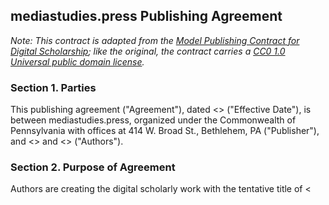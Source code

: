 ## mediastudies.press Publishing Agreement

*Note: This contract is adapted from the [Model Publishing Contract for Digital Scholarship](http://dx.doi.org/10.3998/2027.42/138828); like the original, the contract carries a [CC0 1.0 Universal  public domain license](https://creativecommons.org/publicdomain/zero/1.0/).*

### Section 1. Parties

This publishing agreement ("Agreement"), dated <<DATE>> ("Effective Date"), is between  mediastudies.press, organized under the Commonwealth of Pennsylvania with offices at 414 W. Broad St., Bethlehem, PA ("Publisher"), and <<NAME>> and <<NAME>> ("Authors").

### Section 2. Purpose of Agreement

Authors are creating the digital scholarly work with the tentative title of <<TITLE>> (the "Work"), which Publisher wants to publish. This Agreement establishes the collaborative relationship between Authors and Publisher to publish the Work. The formats and methods of distribution of the Work will be agreed upon by Authors and Publisher (including open access and/or paid access), the use of technology, and flexible licensing to enable new means of engagement with the content.

### Section 3. Copyright; License to Publish

A.  *Copyright Ownership; Registration.* Authors own and retains copyright in the Work, and Publisher will register the Work with the U.S. Copyright Office in the Authors’ name. Authors agree to provide Publisher with the information necessary to register the Work and to certify the application.

B.  *Copyright Notice.* Each copy of the Work distributed by Publisher will include the following copyright notice: © <<PUBLICATION YEAR>> <<NAME>>.

C.  *Grant of Rights.* Authors grants to Publisher:

1. a non-exclusive license to use, publish, edit, reproduce, distribute, publicly perform, publicly display, and prepare derivative works based upon the Work, in whole or in part, for any purpose associated with this Agreement;
2. the right to use Authors’ name, likeness, and biographical information in association with Publisher’s activities undertaken in connection with this Agreement, including without limitation in the promotion, advertising, sales, and licensing of the Work; and
3. the right to make the Work available through appropriate open access formats and forums.

D. *Open Access License.* Except for materials already in the public domain, the Work will be published with a Creative Commons license. The Publisher recommends Creative Commons Attribution Non-Commercial 4.0 International (CC BY-­NC 4.0), but will defer to Author choice in consultation with Publisher, as specified here (if not CC BY-NC 4.0): [\_\_\_\_\_\_\_\_\_\_\_\_\_\_\_\_\_\_\_\_\_\_\] 

### Section 4: Distribution and Royalties

Publisher may publish the Work in the following formats pursuant to this Agreement.

* Paperback print book (for sale at a price determined by Publisher)
* PDF (open access)
* ePub (open access)
* Mobi (open access)
* html (open access)

If the Work is to be sold as a paperback, Authors will not receive royalties.

### Section 5: Publication Schedule

The following outlines the milestones and timeframes for completion of the Work and delivery to Publisher, review by peer reviewers or other third parties, revisions by Authors, acceptance by Publisher, and dates of publication.

Authors agree to deliver the Work to Publisher according to the following schedule:

* One-third of the manuscript by <<DATE>>

* Full Draft manuscript ready for peer review by <<DATE>>

* Final, fully revised (in accordance with comments by peer reviewers and the director) manuscript prepared for editing, design and production by <<DATE>>

Publisher agrees to act in good faith and use reasonable efforts to edit, format, and publish the Work in the forms and with the licenses outlined in Section 3 within 6 months of receiving a final, fully revised complete manuscript that has been approved and vetted for publication by Publisher.

### Section 6: Content Not Original to the Author

Authors will provide a list of all content in the Work not original to Authors, except for short quotes which are both properly cited and reasonably included as a fair use. The list will include the metadata details for each item. Authors will also specify any Works included as a fair use (which are not short quotes) and Works which are no longer protected by copyright. The labor of seeking permissions from third parties are the Authors’ responsibility. Publisher may provide the form it requires such third parties to sign and require Authors to provide copies of original permissions documentation.

### Section 7: Funding

The Publisher does not charge Book Processing Charges (BPCs) on principle, and all editorial decisions are made strictly on the basis of merit. Authors are, however, required to make a good faith effort to secure institutional or other funds to help defray the cost of publication (which is typically costs $5,000). Many institutions, and some national funding agencies, have funds set aside to support open access publication. Publisher will work with Authors to provide leads, though Authors agree to take primary responsibility for the attempt to secure funding.

### Section 8: Marketing Efforts of Authors and Publisher

Marketing is a joint responsibility, and Authors agrees to be a full partner with Publisher in promoting the Work. The purpose of marketing is increasing visibility and readership.

### Section 9. Publisher Commitments 

Subject to the terms and conditions of this Agreement, Publisher commits to:

1. prepare the Work for publication, including editing and formatting the Work; however, in the process of editing, Publisher will not make substantive changes in the Work without the approval of Authors, which will not be unreasonably withheld or delayed;
2. make the Work available as set forth in Sections 3 and 4;
3. follow the schedule and satisfy Publisher’s responsibilities outlined in Section 5;
4. if the Work is published in print, provide Authors with 3 complimentary copies each and the option to purchase additional copies at the discounted rate of 75 percent off list price; and
5. use reasonable efforts to collaborate with Authors in marketing efforts as described in Section 8.

### Section 10. Author Commitments

Authors represent and warrants that:

1. Authors hold all the necessary rights and re authorized to enter into this Agreement, and the Work is not a "work made for hire" (not created within the scope of Authors’ employment or pursuant to an agreement) or its publication does not require the permission of any other person or entity;
2. nothing in the Work is defamatory, infringes anyone’s rights---including without limitation intellectual property, privacy, or contractual rights---or otherwise violates the law;
3. the facts, conclusions, and opinions stated in the Work represent Authors’ research, conclusions, and opinions, and are substantiated, accurate, valid, and reliable;
4. the Work has not been previously published (unless in the public domain, allowed by license, or otherwise permitted), in whole or in part, and there is no offer or agreement for publication pending except as Authors have already informed Publisher;
5. Authors will follow the schedule and satisfy Authors’ responsibilities outlined in Section 5;
6. the contents of the Work are original to Authors, except for third-party materials, for which Authors will provide appropriate citations and attributions and necessary permissions;
7. Authors will attempt to secure grant and/or institutional funding to help defray publication costs, as described in Section 7.
8. Authors will collaborate with Publisher in marketing efforts intended to raise awareness of the Work, as described in Section 8.

### Section 11. Third Party Claims

If the Work becomes the subject of a third party claim, such as a copyright infringement claim, Publisher and Authors shall notify the other immediately and work collaboratively to investigate and attempt to resolve the claim. By way of example, the parties shall make themselves available for information gathering, meetings, and preparation of responses. Authors shall assist in the revisions to material requested by Publisher. If Publisher and/or Authors carry insurance for such risks, they agree to seek coverage under such policies. In the event of such third party claim, Publisher shall have the unilateral right to terminate further distribution of copies or posting of the Work and to terminate this Agreement.

### Section 12. Limitation of Liability

In no event shall either party be liable to the other party for any indirect, special, exemplary, consequential, incidental or punitive damages in association with this Agreement, regardless of the form of action or theory of recovery, including if that party has been advised of the possibility of such damages or losses.

### Section 13. Term and Termination

1. *Term.* This Agreement begins on the Effective Date and continues until the earlier of expiration of the copyright, or termination as set forth in this Agreement.
2. *Termination*. Publisher may terminate this Agreement for cause, including if the Authors do not meet delivery dates identified in Section 5 and a new schedule is not agreed upon, or if the required permissions are not received. Either party my terminate this Agreement in the case of another event that materially affects Authors’ ability to complete the Work or Publisher’s ability to publish the Work, or in the event of a default under the terms of this Agreement that is not cured within 30 days after written notice to the other party specifying such breach. Upon termination of this Agreement, all rights in the Work shall revert to Authors.

### Section 14. Good Faith Business Negotiations

The parties agree that they shall attempt to resolve any disputes, and explore options designed to increase public and scholarly access to the Work, through good faith business negotiations.

### Section 15. Force Majeure

Neither party shall be liable for delay or failure to perform caused in whole or part by circumstances beyond the reasonable control of that party, including without limitation acts of God, acts of nature, fire, flood, war, weather, transportation delays, terrorism, vandalism, data destruction, government action, strikes, lockouts or other serious labor disputes, shortage of or inability to obtain material or equipment, or power failures.

### Section 16. General Provisions

This Agreement contains the entire understanding of the parties with respect to the stated subject matter and can be modified only by a signed, written agreement. It shall be construed in accordance with the laws of the Commonwealth of Pennsylvania and the U.S. copyright laws, without regard to conflict-of-law principles. This Agreement is personal and may not be assigned by Authors without the prior, written permission of Publisher. If any term is found invalid by a court of competent jurisdiction, such provision shall be enforced to the fullest extent that it is valid and enforceable under applicable law in a manner consistent with the intent of the parties expressed in that section; all other provisions of this Agreement shall remain in full force and effect. Any waiver of any provision of this Agreement must be in writing and signed by the party to be bound.

<br>

**AGREED AND ACCEPTED:**

**mediastudies.press** 

<br>

\_\_\_\_\_\_\_\_\_\_\_\_\_\_\_\_\_\_\_\_\_\_\_\_\_\_\_\_\_\_\_\_\_\_    
*Signature*

\_\_\_\_\_\_\_\_\_\_\_\_\_\_\_\_\_\_\_\_\_\_\_\_\_\_\_\_\_\_\_\_\_\_\_       
*Printed Name*

\_\_\_\_\_\_\_\_\_\_\_\_\_\_\_\_\_\_\_\_\_\_\_\_\_\_\_\_\_\_\_\_\_\_\_       
*Title*

\_\_\_\_\_\_\_\_\_\_\_\_\_\_\_\_\_\_\_\_\_\_\_\_\_\_\_\_\_    
*Dated*

<br>
<br>
<br>

**Author One**

<br>

\_\_\_\_\_\_\_\_\_\_\_\_\_\_\_\_\_\_\_\_\_\_\_\_\_\_\_\_\_\_\_\_\_\_\_       
*Signature*

\_\_\_\_\_\_\_\_\_\_\_\_\_\_\_\_\_\_\_\_\_\_\_\_\_\_\_\_\_\_\_\_\_\_\_       
*Printed Name*

\_\_\_\_\_\_\_\_\_\_\_\_\_\_\_\_\_\_\_\_\_\_\_\_\_\_\_\_\_    
*Dated*

<br>

**Author Two**

<br>

\_\_\_\_\_\_\_\_\_\_\_\_\_\_\_\_\_\_\_\_\_\_\_\_\_\_\_\_\_\_\_\_\_\_\_      
*Signature*

\_\_\_\_\_\_\_\_\_\_\_\_\_\_\_\_\_\_\_\_\_\_\_\_\_\_\_\_\_\_\_\_\_\_\_    
*Printed Name*

\_\_\_\_\_\_\_\_\_\_\_\_\_\_\_\_\_\_\_\_\_\_\_\_\_\_\_\_\_    
*Dated*
	

